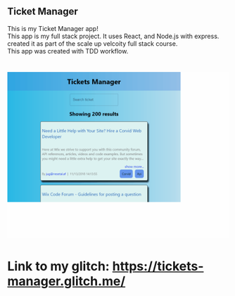 ## Ticket Manager 
This is my Ticket Manager app! \
This app is my full stack project. It uses React, and Node.js with express. created it as part of the scale up velcoity full stack course. \
This app was created with TDD workflow. 

# ![test-gif](./client/ui-testing-recording.gif)


# Link to my glitch: https://tickets-manager.glitch.me/












